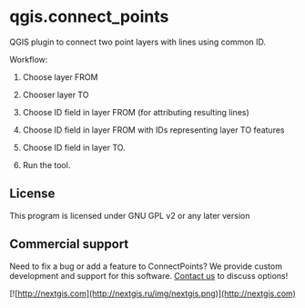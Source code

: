 # qgis.connect_points
QGIS plugin to connect two point layers with lines using common ID.

Workflow:

1. Choose layer FROM

2. Chooser layer TO

3. Choose ID field in layer FROM (for attributing resulting lines)

4. Choose ID field in layer FROM with IDs representing layer TO features

5. Choose ID field in layer TO.

6. Run the tool.

License
-------------
This program is licensed under GNU GPL v2 or any later version

Commercial support
----------
Need to fix a bug or add a feature to ConnectPoints? We provide custom development and support for this software. [Contact us](http://nextgis.com/contact/) to discuss options!

[![http://nextgis.com](http://nextgis.ru/img/nextgis.png)](http://nextgis.com)
